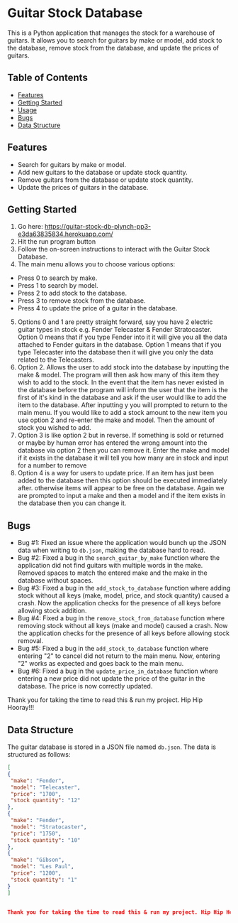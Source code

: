 # Guitar Stock Database
This is a Python application that manages the stock for a warehouse of guitars. It allows you to search for guitars by make or model, add stock to the database, remove stock from the database, and update the prices of guitars.

## Table of Contents
- [Features](#features)
- [Getting Started](#getting-started)
- [Usage](#usage)
- [Bugs](#bugs)
- [Data Structure](#data-structure)

## Features
- Search for guitars by make or model.
- Add new guitars to the database or update stock quantity.
- Remove guitars from the database or update stock quantity.
- Update the prices of guitars in the database.

## Getting Started
1. Go here: https://guitar-stock-db-plynch-pp3-e3da63835834.herokuapp.com/ 
2. Hit the run program button
3. Follow the on-screen instructions to interact with the Guitar Stock Database.
4. The main menu allows you to choose various options:
- Press 0 to search by make.
- Press 1 to search by model.
- Press 2 to add stock to the database.
- Press 3 to remove stock from the database.
- Press 4 to update the price of a guitar in the database.
5. Options 0 and 1 are pretty straight forward, say you have 2 electric guitar types in stock e.g. Fender Telecaster & Fender Stratocaster. Option 0 means that if you type Fender into it it will give you all the data attached to Fender guitars in the database. Option 1 means that if you type Telecaster into the database then it will give you only the data related to the Telecasters.
6. Option 2. Allows the user to add stock into the database by inputting the make & model. The program will then ask how many of this item they wish to add to the stock. In the event that the item has never existed in the database before the program will inform the user that the item is the first of it's kind in the database and ask if the user would like to add the item to the database. After inputting y you will prompted to return to the main menu. If you would like to add a stock amount to the new item you use option 2 and re-enter the make and model. Then the amount of stock you wished to add.
7. Option 3 is like option 2 but in reverse. If something is sold or returned or maybe by human error has entered the wrong amount into the database via option 2 then you can remove it. Enter the make and model if it exists in the database it will tell you how many are in stock and input for a number to remove
8. Option 4 is a way for users to update price. If an item has just been added to the database then this option should be executed immediately after. otherwise items will appear to be free on the database. Again we are prompted to input a make and then a model and if the item exists in the database then you can change it.

## Bugs
- Bug #1: Fixed an issue where the application would bunch up the JSON data when writing to `db.json`, making the database hard to read.
- Bug #2: Fixed a bug in the `search_guitar_by_make` function where the application did not find guitars with multiple words in the make. Removed spaces to match the entered make and the make in the database without spaces.
- Bug #3: Fixed a bug in the `add_stock_to_database` function where adding stock without all keys (make, model, price, and stock quantity) caused a crash. Now the application checks for the presence of all keys before allowing stock addition.
- Bug #4: Fixed a bug in the `remove_stock_from_database` function where removing stock without all keys (make and model) caused a crash. Now the application checks for the presence of all keys before allowing stock removal.
- Bug #5: Fixed a bug in the `add_stock_to_database` function where entering "2" to cancel did not return to the main menu. Now, entering "2" works as expected and goes back to the main menu.
- Bug #6: Fixed a bug in the `update_price_in_database` function where entering a new price did not update the price of the guitar in the database. The price is now correctly updated.


Thank you for taking the time to read this & run my project. Hip Hip Hooray!!!

## Data Structure
The guitar database is stored in a JSON file named `db.json`. The data is structured as follows:
```json
[
{
 "make": "Fender",
 "model": "Telecaster",
 "price": "1700",
 "stock quantity": "12"
},
{
 "make": "Fender",
 "model": "Stratocaster",
 "price": "1750",
 "stock quantity": "10"
},
{
 "make": "Gibson",
 "model": "Les Paul",
 "price": "1200",
 "stock quantity": "1"
}
]


Thank you for taking the time to read this & run my project. Hip Hip Hooray!!!